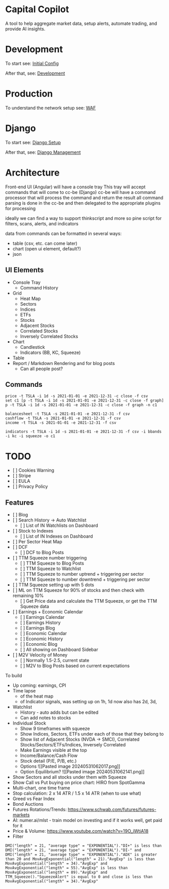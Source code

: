 # Capital Copilot

A tool to help aggregate market data, setup alerts, automate trading, and provide AI insights.

# Development

To start see: [Initial Config](notes/INITIAL_CONFIG.md)

After that, see: [Development](notes/DEVELOPMENT.md)

# Production

To understand the network setup see: [WAF](notes/WAF.md)

# Django

To start see: [Django Setup](notes/DJANGO_SETUP.md)

After that, see: [Django Management](notes/DJANGO_MGMT.md)

# Architecture

Front-end UI (Angular) will have a console tray This tray will accept commands that will come to cc-be (Django) cc-be
will have a command processor that will process the command and return the result all command parsing is done in the
cc-be and then delegated to the appropriate plugins for processing

ideally we can find a way to support thinkscript and more so pine script for filters, scans, alerts, and indicators

data from commands can be formatted in several ways:

- table (csv, etc. can come later)
- chart (open ui element, default?)
- json

## UI Elements

- Console Tray
  - Command History
- Grid
  - Heat Map
  - Sectors
  - Indices
  - ETFs
  - Stocks
  - Adjacent Stocks
  - Correlated Stocks
  - Inversely Correlated Stocks
- Chart
  - Candlestick
  - Indicators (BB, KC, Squeeze)
- Table
- Report / Markdown Rendering and for blog posts
  - Can all people post?

## Commands

```
price -t TSLA -i 1d -s 2021-01-01 -e 2021-12-31 -c close -f csv
set c1 [p -t TSLA -i 1d -s 2021-01-01 -e 2021-12-31 -c close -f graph]
p -t TSLA -i 1d -s 2021-01-01 -e 2021-12-31 -c close -f graph -n c1

balancesheet -t TSLA -s 2021-01-01 -e 2021-12-31 -f csv
cashflow -t TSLA -s 2021-01-01 -e 2021-12-31 -f csv
income -t TSLA -s 2021-01-01 -e 2021-12-31 -f csv

indicators -t TSLA -i 1d -s 2021-01-01 -e 2021-12-31 -f csv -i bbands -i kc -i squeeze -o c1
```

# TODO

- \[ \] Cookies Warning
- \[ \] Stripe
- \[ \] EULA
- \[ \] Privacy Policy

## Features

- \[ \] Blog
- \[ \] Search History -> Auto Watchlist
  - \[ \] List of IN Watchlists on Dashboard
- \[ \] Stock to Indexes
  - \[ \] List of IN Indexes on Dashboard
- \[ \] Per Sector Heat Map
- \[ \] DCF
  - \[ \] DCF to Blog Posts
- \[ \] TTM Squeeze number triggering
  - \[ \] TTM Squeeze to Blog Posts
  - \[ \] TTM Squeeze to Watchlist
  - \[ \] TTM Squeeze to number uptrend + triggering per sector
  - \[ \] TTM Squeeze to number downtrend + triggering per sector
- \[ \] TTM Squeeze setting up with 5 dots
- \[ \] ML on TTM Squeeze for 90% of stocks and then check with remaining 10%
  - \[ \] Get Price data and calculate the TTM Squeeze, or get the TTM Squeeze data
- \[ \] Earnings + Economic Calendar
  - \[ \] Earnings Calendar
  - \[ \] Earnings History
  - \[ \] Earnings Blog
  - \[ \] Economic Calendar
  - \[ \] Economic History
  - \[ \] Economic Blog
  - \[ \] All showing on Dashboard Sidebar
- \[ \] M2V Velocity of Money
  - \[ \] Normally 1.5-2.5, current state
  - \[ \] M2V to Blog Posts based on current expectations

To build

- Up coming: earnings, CPI
- Time lapse
  - of the heat map
  - of Indicator signals, was setting up on 1h, 1d now also has 2d, 3d,
- Watchlist
  - History - auto adds but can be edited
  - Can add notes to stocks
- Individual Stock
  - Show 9 timeframes with squeeze
  - Show Indices, Sectors, ETFs under each of those that they belong to
  - Show list of Adjacent Stocks (NVDA -> SMCI), Correlated Stocks/Sectors/ETFs/Indices, Inversely Correlated
  - Make Earnings visible at the top
  - Income/Balance/Cash Flow
  - Stock detail (P/E, P/B, etc.)
  - Options !\[\[Pasted image 20240531062017.png\]\]
  - Option Equilibrium? !\[\[Pasted image 20240531062141.png\]\]
- Show Sectors and all stocks under them with Squeeze
- Show Call vs Put buying on price chart: HIRO from SpotGamma
- Multi-chart, one time frame
- Stop calculation: 2 x 14 ATR / 1.5 x 14 ATR (when to use what)
- Greed vs Fear Index
- Bond Auctions
- Futures Rotations/Trends: https://www.schwab.com/futures/futures-markets
- AI: numer.ai/mlst - train model on investing and if it works well, get paid for it
- Price & Volume: https://www.youtube.com/watch?v=19O_iWtiA18
- Filter

```
DMI("length" = 21, "average type" = "EXPONENTIAL")."DI+" is less than DMI("length" = 21, "average type" = "EXPONENTIAL")."DI-" and DMI("length" = 21, "average type" = "EXPONENTIAL")."ADX" is greater than 20 and MovAvgExponential("length" = 21)."AvgExp" is less than MovAvgExponential("length" = 34)."AvgExp" and MovAvgExponential("length" = 55)."AvgExp" is less than MovAvgExponential("length" = 89)."AvgExp" and TTM_Squeeze()."SqueezeAlert" is equal to 0 and close is less than MovAvgExponential("length" = 34)."AvgExp"
```
